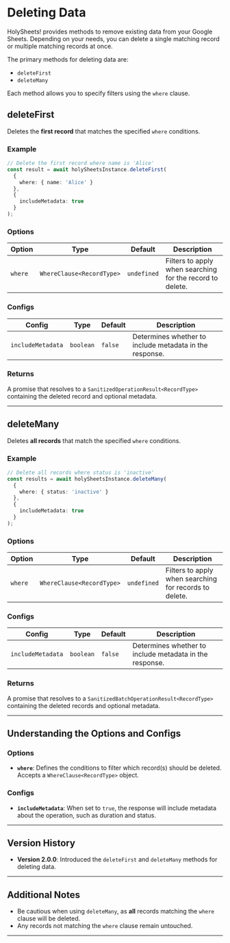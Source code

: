 # Deleting Data

HolySheets! provides methods to remove existing data from your Google Sheets. Depending on your needs, you can delete a single matching record or multiple matching records at once.

The primary methods for deleting data are:

- `deleteFirst`
- `deleteMany`

Each method allows you to specify filters using the `where` clause.

## deleteFirst

Deletes the **first record** that matches the specified `where` conditions.

### Example

```Typescript
// Delete the first record where name is 'Alice'
const result = await holySheetsInstance.deleteFirst(
  {
    where: { name: 'Alice' }
  },
  {
    includeMetadata: true
  }
);
```

### Options

| Option  | Type                      | Default     | Description                                               |
| ------- | ------------------------- | ----------- | --------------------------------------------------------- |
| `where` | `WhereClause<RecordType>` | `undefined` | Filters to apply when searching for the record to delete. |

### Configs

| Config            | Type      | Default | Description                                             |
| ----------------- | --------- | ------- | ------------------------------------------------------- |
| `includeMetadata` | `boolean` | `false` | Determines whether to include metadata in the response. |

### Returns

A promise that resolves to a `SanitizedOperationResult<RecordType>` containing the deleted record and optional metadata.

---

## deleteMany

Deletes **all records** that match the specified `where` conditions.

### Example

```Typescript
// Delete all records where status is 'inactive'
const results = await holySheetsInstance.deleteMany(
  {
    where: { status: 'inactive' }
  },
  {
    includeMetadata: true
  }
);
```

### Options

| Option  | Type                      | Default     | Description                                            |
| ------- | ------------------------- | ----------- | ------------------------------------------------------ |
| `where` | `WhereClause<RecordType>` | `undefined` | Filters to apply when searching for records to delete. |

### Configs

| Config            | Type      | Default | Description                                             |
| ----------------- | --------- | ------- | ------------------------------------------------------- |
| `includeMetadata` | `boolean` | `false` | Determines whether to include metadata in the response. |

### Returns

A promise that resolves to a `SanitizedBatchOperationResult<RecordType>` containing the deleted records and optional metadata.

---

## Understanding the Options and Configs

### Options

- **`where`**: Defines the conditions to filter which record(s) should be deleted. Accepts a `WhereClause<RecordType>` object.

### Configs

- **`includeMetadata`**: When set to `true`, the response will include metadata about the operation, such as duration and status.

---

## Version History

- **Version 2.0.0**: Introduced the `deleteFirst` and `deleteMany` methods for deleting data.

---

## Additional Notes

- Be cautious when using `deleteMany`, as **all** records matching the `where` clause will be deleted.
- Any records not matching the `where` clause remain untouched.

---
